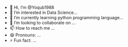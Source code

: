- 👋 Hi, I’m @Yoqub1988
- 👀 I’m interested in Data Science...
- 🌱 I’m currently learning python programming language...
- 💞️ I’m looking to collaborate on ...
- 📫 How to reach me ...
- 😄 Pronouns: ...
- ⚡ Fun fact: ...

<!---
Yoqub1988/Yoqub1988 is a ✨ special ✨ repository because its `README.md` (this file) appears on your GitHub profile.
You can click the Preview link to take a look at your changes.
--->
